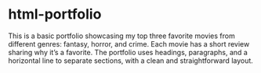 # html-portfolio
This is a basic portfolio showcasing my top three favorite movies from different genres: fantasy, horror, and crime. Each movie has a short review sharing why it’s a favorite. The portfolio uses headings, paragraphs, and a horizontal line to separate sections, with a clean and straightforward layout.
